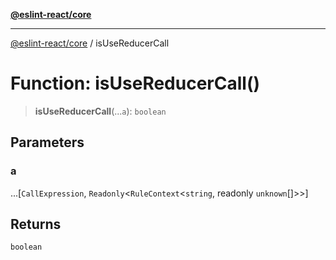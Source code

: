 [**@eslint-react/core**](../README.md)

***

[@eslint-react/core](../README.md) / isUseReducerCall

# Function: isUseReducerCall()

> **isUseReducerCall**(...`a`): `boolean`

## Parameters

### a

...[`CallExpression`, `Readonly`\<`RuleContext`\<`string`, readonly `unknown`[]\>\>]

## Returns

`boolean`
